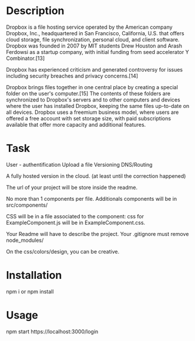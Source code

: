 # Description

Dropbox is a file hosting service operated by the American company Dropbox, Inc., headquartered in San Francisco, California, U.S. that offers cloud storage, file synchronization, personal cloud, and client software. Dropbox was founded in 2007 by MIT students Drew Houston and Arash Ferdowsi as a startup company, with initial funding from seed accelerator Y Combinator.[13]

Dropbox has experienced criticism and generated controversy for issues including security breaches and privacy concerns.[14]

Dropbox brings files together in one central place by creating a special folder on the user's computer.[15] The contents of these folders are synchronized to Dropbox's servers and to other computers and devices where the user has installed Dropbox, keeping the same files up-to-date on all devices. Dropbox uses a freemium business model, where users are offered a free account with set storage size, with paid subscriptions available that offer more capacity and additional features.

# Task

User - authentification Upload a file Versioning DNS/Routing

A fully hosted version in the cloud. (at least until the correction happened)

The url of your project will be store inside the readme.

No more than 1 components per file. Additionals components will be in src/components/

CSS will be in a file associated to the component: css for ExampleComponent.js will be in ExampleComponent.css.

Your Readme will have to describe the project. Your .gitignore must remove node_modules/

On the css/colors/design, you can be creative.

# Installation

npm i or npm install 

# Usage

npm start 
https://localhost:3000/login

